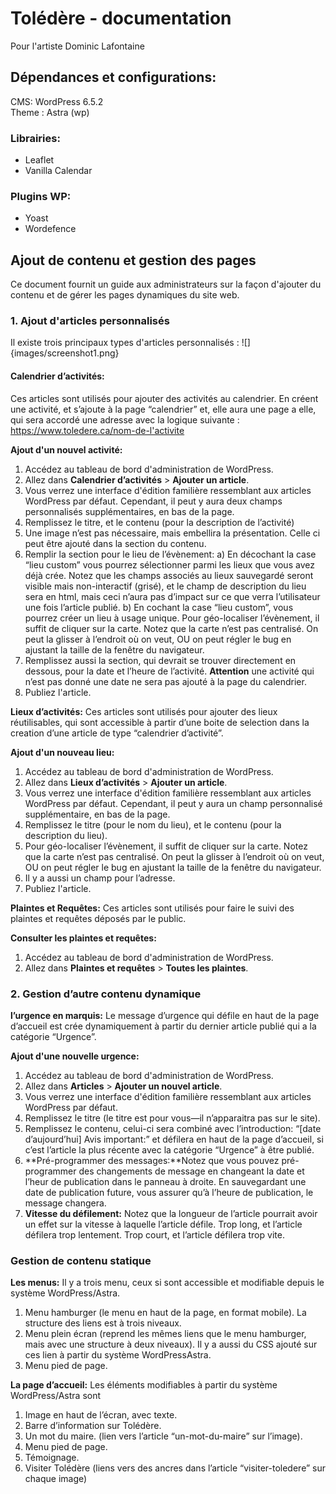 # Tolédère - documentation

Pour l'artiste Dominic Lafontaine

## Dépendances et configurations:
CMS: WordPress 6.5.2\
Theme : Astra (wp)

### Librairies: 
- Leaflet
- Vanilla Calendar

### Plugins WP:
- Yoast
- Wordefence

## Ajout de contenu et gestion des pages

Ce document fournit un guide aux administrateurs sur la façon d'ajouter du contenu et de gérer les pages dynamiques du site web.

### 1. Ajout d'articles personnalisés

Il existe trois principaux types d'articles personnalisés :
![]{images/screenshot1.png}

#### **Calendrier d’activités:** 
Ces articles sont utilisés pour ajouter des activités au calendrier. En créent une activité, et s’ajoute à la page “calendrier” et, elle aura une page a elle, qui sera accordé une adresse avec la logique suivante : https://www.toledere.ca/nom-de-l'activite

**Ajout d'un nouvel activité:**
1. Accédez au tableau de bord d'administration de WordPress.
2. Allez dans **Calendrier d’activités** > **Ajouter un article**.
3. Vous verrez une interface d'édition familière ressemblant aux articles WordPress par défaut. Cependant, il peut y aura deux champs personnalisés supplémentaires, en bas de la page.
4. Remplissez le titre, et le contenu (pour la description de l’activité)
5. Une image n’est pas nécessaire, mais embellira la présentation. Celle ci peut être ajouté dans la section du contenu. 
6. Remplir la section pour le lieu de l’évènement:
	a) En décochant la case “lieu custom” vous pourrez sélectionner parmi les lieux que vous avez déjà crée. Notez que les champs associés au lieux sauvegardé seront visible mais non-interactif (grisé), et le champ de description du lieu sera en html, mais ceci n’aura pas d’impact sur ce que verra l’utilisateur une fois l’article publié. 
	b) En cochant la case “lieu custom”, vous pourrez créer un lieu à usage unique. Pour géo-localiser l’évènement, il suffit de cliquer sur la carte. Notez que la carte n’est pas centralisé. On peut la glisser à l’endroit où on veut, OU on peut régler le bug en ajustant la taille de la fenêtre du navigateur.  
7. Remplissez aussi la section, qui devrait se trouver directement en dessous, pour la date et l’heure de l’activité. **Attention** une activité qui n’est pas donné une date ne sera pas ajouté à la page du calendrier.
8. Publiez l'article.

 **Lieux d’activités:** 
 Ces articles sont utilisés pour ajouter des lieux réutilisables, qui sont accessible à partir d’une boite de selection dans la creation d’une article de type “calendrier d’activité”.

**Ajout d'un nouveau lieu:**
1. Accédez au tableau de bord d'administration de WordPress.
2. Allez dans **Lieux d’activités** > **Ajouter un article**.
3. Vous verrez une interface d'édition familière ressemblant aux articles WordPress par défaut. Cependant, il peut y aura un champ personnalisé supplémentaire, en bas de la page.
4. Remplissez le titre (pour le nom du lieu), et le contenu (pour la description du lieu). 
5. Pour géo-localiser l’évènement, il suffit de cliquer sur la carte. Notez que la carte n’est pas centralisé. On peut la glisser à l’endroit où on veut, OU on peut régler le bug en ajustant la taille de la fenêtre du navigateur. 
6. Il y a aussi un champ pour l’adresse. 
7. Publiez l'article.

 **Plaintes et Requêtes:** 
 Ces articles sont utilisés pour faire le suivi des plaintes et requêtes déposés par le public.

**Consulter les plaintes et requêtes:**
1. Accédez au tableau de bord d'administration de WordPress.
2. Allez dans **Plaintes et requêtes** > **Toutes les plaintes**.
	
### 2. Gestion d’autre contenu dynamique

 **l’urgence en marquis:** 
 Le message d’urgence qui défile en haut de la page d’accueil est crée dynamiquement à partir du dernier article publié  qui a la catégorie “Urgence”. 
 
 **Ajout d'une nouvelle urgence:**
1. Accédez au tableau de bord d'administration de WordPress.
2. Allez dans **Articles** > **Ajouter un nouvel article**.
3. Vous verrez une interface d'édition familière ressemblant aux articles WordPress par défaut.
4. Remplissez le titre (le titre est pour vous—il n’apparaitra pas sur le site).
5. Remplissez le contenu, celui-ci sera combiné avec l’introduction: “[date d’aujourd’hui] Avis important:” et défilera en haut de la page d’accueil, si c’est l’article la plus récente avec la catégorie “Urgence” à être publié. 
6. **Pré-programmer des messages:**Notez que vous pouvez pré-programmer des changements de message en changeant la date et l’heur de publication dans le panneau à droite. En sauvegardant une date de publication future, vous assurer qu’à l’heure de publication, le message changera. 
7. **Vitesse du défilement:** Notez que la longueur de l’article pourrait avoir un effet sur la vitesse à laquelle l’article défile. Trop long, et l’article défilera trop lentement. Trop court, et l’article défilera trop vite. 


### Gestion de contenu statique
 **Les menus:** 
 Il y a trois menu, ceux si sont accessible et modifiable depuis le système WordPress/Astra. 
1. Menu hamburger (le menu en haut de la page, en format mobile). La structure des liens est à trois niveaux.
2. Menu plein écran (reprend les mêmes liens que le menu hamburger, mais avec une structure à deux niveaux). Il y a aussi du CSS ajouté sur ces lien à partir du système WordPressAstra.
3. Menu pied de page.

 **La page d’accueil:** Les éléments modifiables à partir du système WordPress/Astra sont 
1. Image en haut de l’écran, avec texte.
2. Barre d’information sur Tolédère.
3. Un mot du maire. (lien vers l’article “un-mot-du-maire” sur l’image).
4. Menu pied de page.
5. Témoignage.
6. Visiter Tolédère (liens vers des ancres dans l’article “visiter-toledere” sur chaque image)
